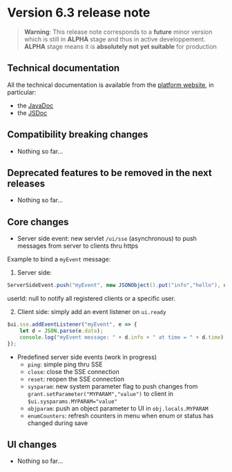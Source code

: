 Version 6.3 release note
========================

> **Warning**: This release note corresponds to a **future** minor version which is still in **ALPHA** stage and thus in active developpement.
> <br/>**ALPHA** stage means it is **absolutely not yet suitable** for production

Technical documentation <span id="doc"></span>
----------------------------------------------

All the technical documentation is available from the [platform website](https://platform.simplicite.io), in particular:

- the [JavaDoc](https://platform.simplicite.io/6.3/javadoc/)
- the [JSDoc](https://platform.simplicite.io/6.3/jsdoc/)

Compatibility breaking changes <span id="compatbreakingchanges"></span>
-----------------------------------------------------------------------

- Nothing so far...

Deprecated features to be removed in the next releases <span id="deprecation"></span>
----------------------------------------------------------------------------------------

- Nothing so far...

Core changes <span id="changes"></span>
---------------------------------------

- Server side event: new servlet `/ui/sse` (asynchronous) to push messages from server to clients thru https

Example to bind a `myEvent` message:

1) Server side:

```java
ServerSideEvent.push("myEvent", new JSONObject().put("info","hello"), userId);
```

userId: null to notify all registered clients or a specific user.

2) Client side: simply add an event listener on `ui.ready`

```javascript
$ui.sse.addEventListener("myEvent", e => {
	let d = JSON.parse(e.data);
	console.log("myEvent message: " + d.info + " at time = " + d.time);
});
```

- Predefined server side events (work in progress)
	- `ping`: simple ping thru SSE
	- `close`: close the SSE connection
	- `reset`: reopen the SSE connection
	- `sysparam`: new system parameter flag to push changes from `grant.setParameter("MYPARAM","value")` to client in `$ui.sysparams.MYPARAM="value"`
	- `objparam`: push an object parameter to UI in `obj.locals.MYPARAM`
	- `enumCounters`: refresh counters in menu when enum or status has changed during save

UI changes <span id="uichanges"></span>
---------------------------------------

- Nothing so far...
